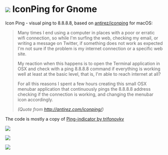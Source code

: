 # ![][logo] IconPing for Gnome
[logo]: http://bttfhvitalia.altervista.org/world_icon.png " "
Icon Ping - visual ping to 8.8.8.8, based on [antirez/iconping](https://github.com/antirez/iconping) for macOS:

> Many times I end using a computer in places with a poor or erratic wifi connection, so while I'm surfing the web, checking my email, or writing a message on Twitter, if something does not work as expected I'm not sure if the problem is my internet connection or a specific web site.
>
> My reaction when this happens is to open the Terminal application in OSX and check with a ping 8.8.8.8 command if everything is working well at least at the basic level, that is, I'm able to reach internet at all?
>
> For all this reasons I spent a few hours creating this small OSX menubar application that continuously pings the 8.8.8.8 address checking if the connection is working, and changing the menubar icon accordingly.
>
> _(Quote from http://antirez.com/iconping/)_

The code is mostly a copy of [Ping-indicator by trifonovkv](https://extensions.gnome.org/extension/923/ping-indicator/)

![ ](http://bttfhvitalia.altervista.org/iconping_gnome1.png)

![ ](http://bttfhvitalia.altervista.org/iconping_gnome3.png)

![ ](http://bttfhvitalia.altervista.org/iconping_gnome2.png)
